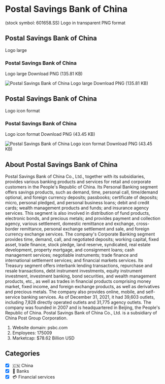 # Postal Savings Bank of China
 (stock symbol: 601658.SS) Logo in transparent PNG format

## Postal Savings Bank of China
 Logo large

### Postal Savings Bank of China
 Logo large Download PNG (135.81 KB)

![Postal Savings Bank of China
 Logo large Download PNG (135.81 KB)](/img/orig/601658.SS_BIG-41cb9566.png)

## Postal Savings Bank of China
 Logo icon format

### Postal Savings Bank of China
 Logo icon format Download PNG (43.45 KB)

![Postal Savings Bank of China
 Logo icon format Download PNG (43.45 KB)](/img/orig/601658.SS-d5fde441.png)

## About Postal Savings Bank of China


Postal Savings Bank of China Co., Ltd., together with its subsidiaries, provides various banking products and services for retail and corporate customers in the People's Republic of China. Its Personal Banking segment offers savings products, such as demand, time, personal call, time/demand optional, and foreign currency deposits; passbooks; certificate of deposits; micro, personal pledged, and personal business loans; debit and credit cards; wealth management products and funds; and insurance agency services. This segment is also involved in distribution of fund products, electronic bonds, and precious metals; and provides payment and collection agency, various settlement, domestic remittance and exchange, cross-border remittance, personal exchange settlement and sale, and foreign currency exchange services. The company's Corporate Banking segment provides time, demand, call, and negotiated deposits; working capital, fixed asset, trade finance, stock pledge, land reserve, syndicated, real estate development, property mortgage, and consignment loans; cash management services; negotiable instruments; trade finance and international settlement services; and financial markets services. Its Treasury segment offers interbank lending transactions, repurchase and resale transactions, debt instrument investments, equity instrument investment, investment banking, bond securities, and wealth management products, etc., as well as trades in financial products comprising money market, fixed income, and foreign exchange products, as well as derivatives and precious metals. The company also provides online, mobile, and self-service banking services. As of December 31, 2021, it had 39,603 outlets, including 7,828 directly operated outlets and 31,775 agency outlets. The company was founded in 2007 and is headquartered in Beijing, the People's Republic of China. Postal Savings Bank of China Co., Ltd. is a subsidiary of China Post Group Corporation.

1. Website domain: psbc.com
2. Employees: 175009
3. Marketcap: $78.62 Billion USD


## Categories
- [x] 🇨🇳 China
- [x] 🏦 Banks
- [x] 💳 Financial services
